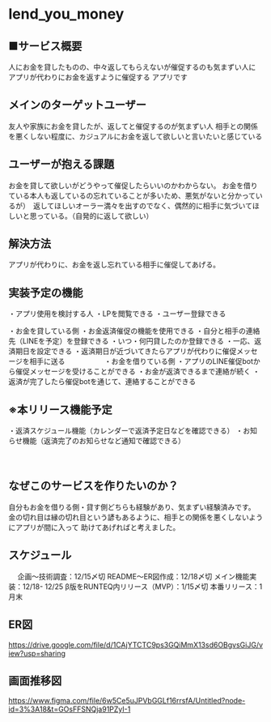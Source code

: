 # lend_you_money

## ■サービス概要
人にお金を貸したものの、中々返してもらえないが催促するのも気まずい人に
アプリが代わりにお金を返すように催促する
アプリです


## メインのターゲットユーザー
友人や家族にお金を貸したが、返してと催促するのが気まずい人
相手との関係を悪くしない程度に、カジュアルにお金を返して欲しいと言いたいと感じている

## ユーザーが抱える課題
お金を貸して欲しいがどうやって催促したらいいのかわからない。
お金を借りている本人も返しているの忘れていることが多いため、悪気がないと分かっているが）　返してほしいオーラー満々を出すのでなく、偶然的に相手に気づいてほしいと思っている。（自発的に返して欲しい）

## 解決方法
アプリが代わりに、お金を返し忘れている相手に催促してあげる。

## 実装予定の機能
  ・アプリ使用を検討する人
      ・LPを閲覧できる
      ・ユーザー登録できる

  ・お金を貸している側
      ・お金返済催促の機能を使用できる
      ・自分と相手の連絡先（LINEを予定）を登録できる
      ・いつ・何円貸したのか登録できる
      ・一応、返済期日を設定できる
      ・返済期日が近づいてきたらアプリが代わりに催促メッセージを相手に送る
　　　　　
  ・お金を借りている側
      ・アプリのLINE催促botから催促メッセージを受けることができる
      ・お金が返済できるまで連絡が続く
      ・返済が完了したら催促botを通じて、連絡することができる

## ※本リリース機能予定
・返済スケジュール機能（カレンダーで返済予定日などを確認できる）
・お知らせ機能（返済完了のお知らせなど通知で確認できる）

　

## なぜこのサービスを作りたいのか？
自分もお金を借りる側・貸す側どちらも経験があり、気まずい経験済みです。
金の切れ目は縁の切れ目という諺もあるように、相手との関係を悪くしないようにアプリが間に入って
助けてあげればと考えました。

## スケジュール
　
企画〜技術調査：12/15〆切
README〜ER図作成：12/18〆切
メイン機能実装：12/18- 12/25
β版をRUNTEQ内リリース（MVP）：1/15〆切
本番リリース：1月末

## ER図
https://drive.google.com/file/d/1CAjYTCTC9ps3GQiMmX13sd6OBgvsGiJG/view?usp=sharing

## 画面推移図
https://www.figma.com/file/6w5Ce5uJPVbGGLf16rrsfA/Untitled?node-id=3%3A18&t=GOsFFSNQja91PZyI-1
